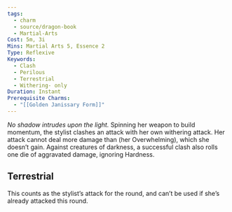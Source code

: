 ```yaml
---
tags:
  - charm
  - source/dragon-book
  - Martial-Arts
Cost: 5m, 3i
Mins: Martial Arts 5, Essence 2
Type: Reflexive
Keywords:
  - Clash
  - Perilous
  - Terrestrial
  - Withering- only
Duration: Instant
Prerequisite Charms:
  - "[[Golden Janissary Form]]"
---
```

*No shadow intrudes upon the light.*
Spinning her weapon to build momentum, the stylist clashes an attack with her own withering attack. Her attack cannot deal more damage than (her Overwhelming), which she doesn’t gain. 
Against creatures of darkness, a successful clash also rolls one die of aggravated damage, ignoring Hardness.
## Terrestrial
This counts as the stylist’s attack for the round, and can’t be used if she’s already attacked this round.